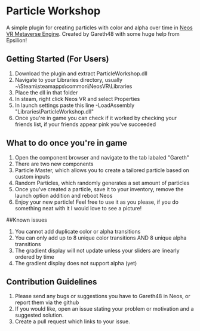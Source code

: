 # Particle Workshop

A simple plugin for creating particles with color and alpha over time in [Neos VR Metaverse Engine](https://neosvr.com/).
Created by Gareth48 with some huge help from Epsilion!

## Getting Started (For Users)
1. Download the plugin and extract ParticleWorkshop.dll
1. Navigate to your Libraries directory, usually ~\Steam\steamapps\common\NeosVR\Libraries
1. Place the dll in that folder
1. In steam, right click Neos VR and select Properties
1. In launch settings paste this line -LoadAssembly "Libraries\ParticleWorkshop.dll"
1. Once you're in game you can check if it worked by checking your friends list, if your friends appear pink you've succeeded

## What to do once you're in game
1. Open the component browser and navigate to the tab labaled "Gareth"
1. There are two new components
1. Particle Master, which allows you to create a tailored particle based on custom inputs
1. Random Particles, which randomly generates a set amount of particles
1. Once you've created a particle, save it to your inventory, remove the launch option addition and reboot Neos
1. Enjoy your new particle! Feel free to use it as you please, if you do something neat with it I would love to see a picture!

##Known issues
1. You cannot add duplicate color or alpha transitions
1. You can only add up to 8 unique color transitions AND 8 unique alpha transitions
1. The gradient display will not update unless your sliders are linearly ordered by time
1. The gradient display does not support alpha (yet)

## Contribution Guidelines
1. Please send any bugs or suggestions you have to Gareth48 in Neos, or report them via the github
1. If you would like, open an issue stating your problem or motivation and a suggested solution. 
1. Create a pull request which links to your issue.
